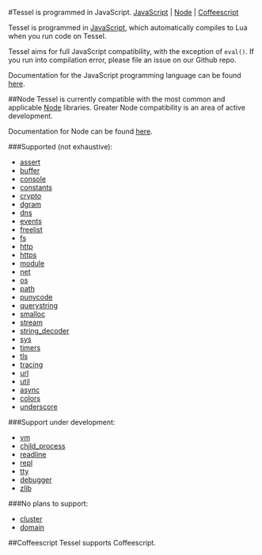 #Tessel is programmed in JavaScript.
[JavaScript](https://github.com/tessel/docs/blob/master/compatibility.md#tessel-is-programmed-in-javascript) | [Node](https://github.com/tessel/docs/blob/master/compatibility.md#node) | [Coffeescript](https://github.com/tessel/docs/blob/master/compatibility.md#coffeescript)

Tessel is programmed in [JavaScript](https://developer.mozilla.org/en-US/docs/Web/JavaScript), which automatically compiles to Lua when you run code on Tessel.

Tessel aims for full JavaScript compatibility, with the exception of `eval()`. If you run into compilation error, please file an issue on our Github repo.

Documentation for the JavaScript programming language can be found [here](https://developer.mozilla.org/en-US/docs/Web/JavaScript/Reference).

##Node
Tessel is currently compatible with the most common and applicable [Node](http://nodejs.org/about/) libraries. Greater Node compatibility is an area of active development.

Documentation for Node can be found [here](http://nodejs.org/api/).

###Supported (not exhaustive):
* [assert](http://nodejs.org/api/assert.html)
* [buffer](http://nodejs.org/api/buffer.html)
* [console](http://nodejs.org/api/console.html)
* [constants](http://nodejs.org/api/constants.html)
* [crypto](http://nodejs.org/api/crypto.html)
* [dgram](http://nodejs.org/api/dgram.html)
* [dns](http://nodejs.org/api/dns.html)
* [events](http://nodejs.org/api/events.html)
* [freelist](http://nodejs.org/api/freelist.html)
* [fs](http://nodejs.org/api/fs.html)
* [http](http://nodejs.org/api/http.html)
* [https](http://nodejs.org/api/https.html)
* [module](http://nodejs.org/api/module.html)
* [net](http://nodejs.org/api/net.html)
* [os](http://nodejs.org/api/os.html)
* [path](http://nodejs.org/api/path.html)
* [punycode](http://nodejs.org/api/punycode.html)
* [querystring](http://nodejs.org/api/querystring.html)
* [smalloc](http://nodejs.org/api/smalloc.html)
* [stream](http://nodejs.org/api/stream.html)
* [string_decoder](http://nodejs.org/api/string_decoder.html)
* [sys](http://nodejs.org/api/sys.html)
* [timers](http://nodejs.org/api/timers.html)
* [tls](http://nodejs.org/api/tls.html)
* [tracing](http://nodejs.org/api/tracing.html)
* [url](http://nodejs.org/api/url.html)
* [util](http://nodejs.org/api/util.html)
* [async](https://www.npmjs.org/package/async)
* [colors](https://www.npmjs.org/package/colors)
* [underscore](https://www.npmjs.org/package/underscore)

###Support under development:
* [vm](http://nodejs.org/api/vm.html)
* [child_process](http://nodejs.org/api/child_process.html)
* [readline](http://nodejs.org/api/readline.html)
* [repl](http://nodejs.org/api/repl.html)
* [tty](http://nodejs.org/api/tty.html)
* [debugger](http://nodejs.org/api/debugger.html)
* [zlib](http://nodejs.org/api/zlib.html)

###No plans to support:
* [cluster](https://www.npmjs.org/package/cluster)
* [domain](http://nodejs.org/api/domain.html)

##Coffeescript
Tessel supports Coffeescript.
